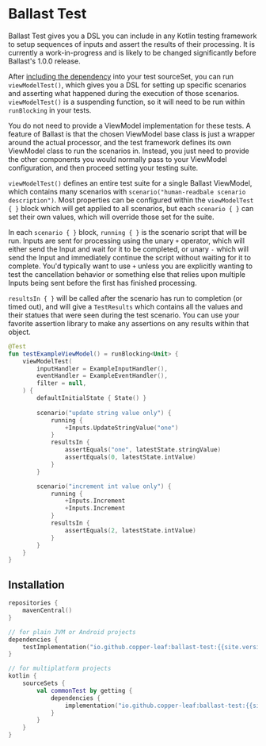 ---
---

# Ballast Test

Ballast Test gives you a DSL you can include in any Kotlin testing framework to setup sequences of inputs and assert the
results of their processing. It is currently a work-in-progress and is likely to be changed significantly before 
Ballast's 1.0.0 release.

After [including the dependency](#Installation) into your test sourceSet, you can run `viewModelTest()`, which gives you
a DSL for setting up specific scenarios and asserting what happened during the execution of those scenarios. 
`viewModelTest()` is a suspending function, so it will need to be run within `runBlocking` in your tests.

You do not need to provide a ViewModel implementation for these tests. A feature of Ballast is that the chosen ViewModel
base class is just a wrapper around the actual processor, and the test framework defines its own ViewModel class to run
the scenarios in. Instead, you just need to provide the other components you would normally pass to your ViewModel 
configuration, and then proceed setting your testing suite.

`viewModelTest()` defines an entire test suite for a single Ballast ViewModel, which contains many scenarios with 
`scenario("human-readbale scenario description")`. Most properties can be configured within the `viewModelTest { }` 
block which will get applied to all scenarios, but each `scenario { }` can set their own values, which will override 
those set for the suite.

In each `scenario { }` block, `running { }` is the scenario script that will be run. Inputs are sent for processing 
using the unary `+` operator, which will either send the Input and wait for it to be completed, or unary `-` which will 
send the Input and immediately continue the script without waiting for it to complete. You'd typically want to use `+`
unless you are explicitly wanting to test the cancellation behavior or something else that relies upon multiple Inputs
being sent before the first has finished processing.

`resultsIn { }` will be called after the scenario has run to completion (or timed out), and will give a `TestResults` 
which contains all the values and their statues that were seen during the test scenario. You can use your favorite 
assertion library to make any assertions on any results within that object.

```kotlin
@Test
fun testExampleViewModel() = runBlocking<Unit> {
    viewModelTest(
        inputHandler = ExampleInputHandler(),
        eventHandler = ExampleEventHandler(),
        filter = null,
    ) {
        defaultInitialState { State() }
        
        scenario("update string value only") {
            running {
                +Inputs.UpdateStringValue("one")
            }
            resultsIn {
                assertEquals("one", latestState.stringValue)
                assertEquals(0, latestState.intValue)
            }
        }

        scenario("increment int value only") {
            running {
                +Inputs.Increment
                +Inputs.Increment
            }
            resultsIn {
                assertEquals(2, latestState.intValue)
            }
        }
    }
}
```

## Installation

```kotlin
repositories {
    mavenCentral()
}

// for plain JVM or Android projects
dependencies {
    testImplementation("io.github.copper-leaf:ballast-test:{{site.version}}")
}

// for multiplatform projects
kotlin {
    sourceSets {
        val commonTest by getting {
            dependencies {
                implementation("io.github.copper-leaf:ballast-test:{{site.version}}")
            }
        }
    }
}
```
